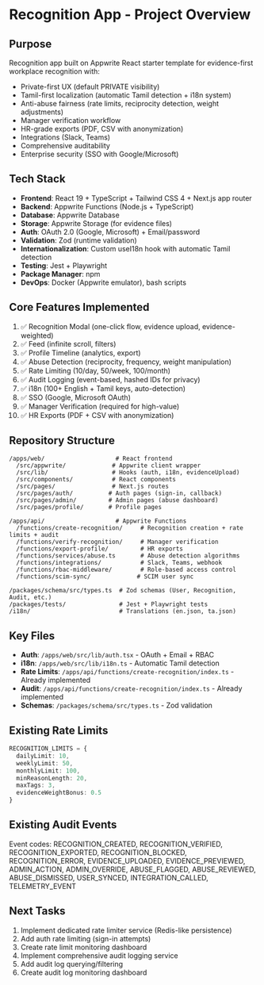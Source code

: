 # Recognition App - Project Overview

## Purpose
Recognition app built on Appwrite React starter template for evidence-first workplace recognition with:
- Private-first UX (default PRIVATE visibility)
- Tamil-first localization (automatic Tamil detection + i18n system)
- Anti-abuse fairness (rate limits, reciprocity detection, weight adjustments)
- Manager verification workflow
- HR-grade exports (PDF, CSV with anonymization)
- Integrations (Slack, Teams)
- Comprehensive auditability
- Enterprise security (SSO with Google/Microsoft)

## Tech Stack
- **Frontend**: React 19 + TypeScript + Tailwind CSS 4 + Next.js app router
- **Backend**: Appwrite Functions (Node.js + TypeScript)
- **Database**: Appwrite Database
- **Storage**: Appwrite Storage (for evidence files)
- **Auth**: OAuth 2.0 (Google, Microsoft) + Email/password
- **Validation**: Zod (runtime validation)
- **Internationalization**: Custom useI18n hook with automatic Tamil detection
- **Testing**: Jest + Playwright
- **Package Manager**: npm
- **DevOps**: Docker (Appwrite emulator), bash scripts

## Core Features Implemented
1. ✅ Recognition Modal (one-click flow, evidence upload, evidence-weighted)
2. ✅ Feed (infinite scroll, filters)
3. ✅ Profile Timeline (analytics, export)
4. ✅ Abuse Detection (reciprocity, frequency, weight manipulation)
5. ✅ Rate Limiting (10/day, 50/week, 100/month)
6. ✅ Audit Logging (event-based, hashed IDs for privacy)
7. ✅ i18n (100+ English + Tamil keys, auto-detection)
8. ✅ SSO (Google, Microsoft OAuth)
9. ✅ Manager Verification (required for high-value)
10. ✅ HR Exports (PDF + CSV with anonymization)

## Repository Structure
```
/apps/web/                    # React frontend
  /src/appwrite/             # Appwrite client wrapper
  /src/lib/                  # Hooks (auth, i18n, evidenceUpload)
  /src/components/           # React components
  /src/pages/                # Next.js routes
  /src/pages/auth/          # Auth pages (sign-in, callback)
  /src/pages/admin/         # Admin pages (abuse dashboard)
  /src/pages/profile/       # Profile pages
  
/apps/api/                    # Appwrite Functions
  /functions/create-recognition/     # Recognition creation + rate limits + audit
  /functions/verify-recognition/     # Manager verification
  /functions/export-profile/         # HR exports
  /functions/services/abuse.ts       # Abuse detection algorithms
  /functions/integrations/           # Slack, Teams, webhook
  /functions/rbac-middleware/        # Role-based access control
  /functions/scim-sync/             # SCIM user sync

/packages/schema/src/types.ts  # Zod schemas (User, Recognition, Audit, etc.)
/packages/tests/               # Jest + Playwright tests
/i18n/                         # Translations (en.json, ta.json)
```

## Key Files
- **Auth**: `/apps/web/src/lib/auth.tsx` - OAuth + Email + RBAC
- **i18n**: `/apps/web/src/lib/i18n.ts` - Automatic Tamil detection
- **Rate Limits**: `/apps/api/functions/create-recognition/index.ts` - Already implemented
- **Audit**: `/apps/api/functions/create-recognition/index.ts` - Already implemented
- **Schemas**: `/packages/schema/src/types.ts` - Zod validation

## Existing Rate Limits
```typescript
RECOGNITION_LIMITS = {
  dailyLimit: 10,
  weeklyLimit: 50,
  monthlyLimit: 100,
  minReasonLength: 20,
  maxTags: 3,
  evidenceWeightBonus: 0.5
}
```

## Existing Audit Events
Event codes: RECOGNITION_CREATED, RECOGNITION_VERIFIED, RECOGNITION_EXPORTED, RECOGNITION_BLOCKED, RECOGNITION_ERROR, EVIDENCE_UPLOADED, EVIDENCE_PREVIEWED, ADMIN_ACTION, ADMIN_OVERRIDE, ABUSE_FLAGGED, ABUSE_REVIEWED, ABUSE_DISMISSED, USER_SYNCED, INTEGRATION_CALLED, TELEMETRY_EVENT

## Next Tasks
1. Implement dedicated rate limiter service (Redis-like persistence)
2. Add auth rate limiting (sign-in attempts)
3. Create rate limit monitoring dashboard
4. Implement comprehensive audit logging service
5. Add audit log querying/filtering
6. Create audit log monitoring dashboard
